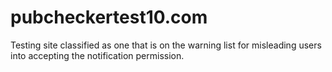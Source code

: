 # pubcheckertest10.com
Testing site classified as one that is on the warning list for misleading users into accepting the notification permission.
